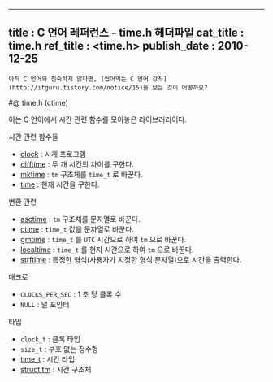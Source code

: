 ----------------
title : C 언어 레퍼런스 - time.h 헤더파일
cat_title :  time.h
ref_title : <time.h>
publish_date : 2010-12-25
--------------



```warning
아직 C 언어와 친숙하지 않다면, [씹어먹는 C 언어 강좌](http://itguru.tistory.com/notice/15)를 보는 것이 어떻까요?

```

#@ time.h (ctime)

이는 C 언어에서 시간 관련 함수를 모아놓은 라이브러리이다.


시간 관련 함수들


*  [clock](http://itguru.tistory.com/110)  :  시계 프로그램
*  [difftime](http://itguru.tistory.com/111)  :  두 개 시간의 차이를 구한다.
*  [mktime](http://itguru.tistory.com/112)  :  `tm` 구조체를 `time_t` 로 바꾼다.
*  [time](http://itguru.tistory.com/114)  :  현재 시간을 구한다.


변환 관련


*  [asctime](http://itguru.tistory.com/116)  :  `tm` 구조체를 문자열로 바꾼다.
*  [ctime](http://itguru.tistory.com/118)  :  `time_t` 값을 문자열로 바꾼다.
*  [gmtime](http://itguru.tistory.com/119)  :  `time_t` 를 `UTC` 시간으로 하여 `tm` 으로 바꾼다.
*  [localtime](http://itguru.tistory.com/120)  :  `time_t` 를 현지 시간으로 하여 `tm` 으로 바꾼다.
*  [strftime](http://itguru.tistory.com/122)  :  특정한 형식(사용자가 지정한 형식 문자열)으로 시간을 출력한다.




매크로


* `CLOCKS_PER_SEC`  :  1 초 당 클록 수
* `NULL`  :  널 포인터



타입

* `clock_t`  :  클록 타입
* `size_t`  :  부호 없는 정수형
*  [time_t](http://itguru.tistory.com/113)  :  시간 타입
*  [struct tm](http://itguru.tistory.com/109)  :  시간 구조체